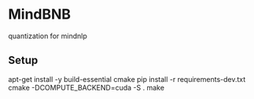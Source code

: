 # MindBNB

quantization for mindnlp

## Setup

apt-get install -y build-essential cmake
pip install -r requirements-dev.txt
cmake -DCOMPUTE_BACKEND=cuda -S .
make
